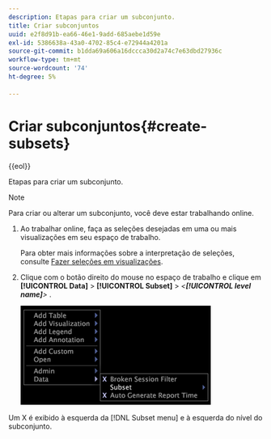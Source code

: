 ```yaml
---
description: Etapas para criar um subconjunto.
title: Criar subconjuntos
uuid: e2f8d91b-ea66-46e1-9add-685aebe1d59e
exl-id: 5386638a-43a0-4702-85c4-e72944a4201a
source-git-commit: b1dda69a606a16dccca30d2a74c7e63dbd27936c
workflow-type: tm+mt
source-wordcount: '74'
ht-degree: 5%

---
```


# Criar subconjuntos{#create-subsets}

{{eol}}

Etapas para criar um subconjunto.

>[!NOTE]
>
>Para criar ou alterar um subconjunto, você deve estar trabalhando online.

1. Ao trabalhar online, faça as seleções desejadas em uma ou mais visualizações em seu espaço de trabalho.

   Para obter mais informações sobre a interpretação de seleções, consulte [Fazer seleções em visualizações](../../../../home/c-get-started/c-vis/c-sel-vis/c-sel-vis.md#concept-012870ec22c7476e9afbf3b8b2515746).

1. Clique com o botão direito do mouse no espaço de trabalho e clique em **[!UICONTROL Data]** > **[!UICONTROL Subset]** > *&lt;**[!UICONTROL level name]**>*
.

   ![](assets/mnu_Subset.png)

Um X é exibido à esquerda da [!DNL Subset menu] e à esquerda do nível do subconjunto.
